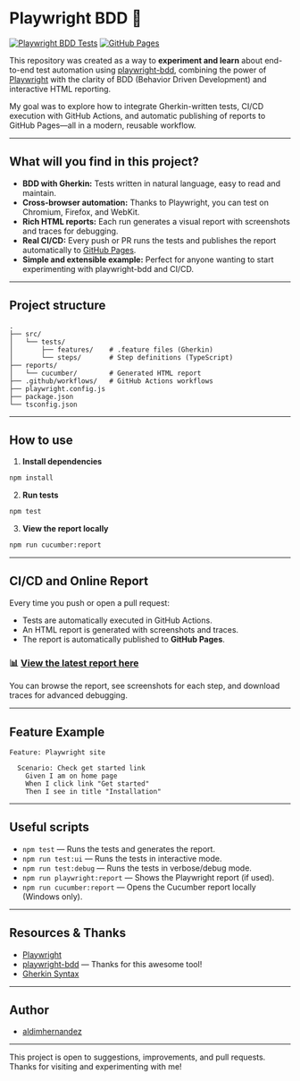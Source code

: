 # Playwright BDD 🚀

[![Playwright BDD Tests](https://github.com/aldimhernandez/playwright-bdd/actions/workflows/github-actions.yml/badge.svg)](https://github.com/aldimhernandez/playwright-bdd/actions/workflows/github-actions.yml)
[![GitHub Pages](https://img.shields.io/badge/Report-GitHub%20Pages-blue)](https://aldimhernandez.github.io/playwright-bdd/)

This repository was created as a way to **experiment and learn** about end-to-end test automation using [playwright-bdd](https://vitalets.github.io/playwright-bdd/#/), combining the power of [Playwright](https://playwright.dev/) with the clarity of BDD (Behavior Driven Development) and interactive HTML reporting.

My goal was to explore how to integrate Gherkin-written tests, CI/CD execution with GitHub Actions, and automatic publishing of reports to GitHub Pages—all in a modern, reusable workflow.

---

## What will you find in this project?

- **BDD with Gherkin:** Tests written in natural language, easy to read and maintain.
- **Cross-browser automation:** Thanks to Playwright, you can test on Chromium, Firefox, and WebKit.
- **Rich HTML reports:** Each run generates a visual report with screenshots and traces for debugging.
- **Real CI/CD:** Every push or PR runs the tests and publishes the report automatically to [GitHub Pages](https://aldimhernandez.github.io/playwright-bdd/).
- **Simple and extensible example:** Perfect for anyone wanting to start experimenting with playwright-bdd and CI/CD.

---

## Project structure

```
.
├── src/
│   └── tests/
│       ├── features/    # .feature files (Gherkin)
│       └── steps/       # Step definitions (TypeScript)
├── reports/
│   └── cucumber/        # Generated HTML report
├── .github/workflows/   # GitHub Actions workflows
├── playwright.config.js
├── package.json
└── tsconfig.json
```

---

## How to use

1. **Install dependencies**

```sh
npm install
```

2. **Run tests**

```sh
npm test
```

3. **View the report locally**

```sh
npm run cucumber:report
```

---

## CI/CD and Online Report

Every time you push or open a pull request:

- Tests are automatically executed in GitHub Actions.
- An HTML report is generated with screenshots and traces.
- The report is automatically published to **GitHub Pages**.

### 📊 [View the latest report here](https://aldimhernandez.github.io/playwright-bdd/)

You can browse the report, see screenshots for each step, and download traces for advanced debugging.

---

## Feature Example

```gherkin
Feature: Playwright site

  Scenario: Check get started link
    Given I am on home page
    When I click link "Get started"
    Then I see in title "Installation"
```

---

## Useful scripts

- `npm test` — Runs the tests and generates the report.
- `npm run test:ui` — Runs the tests in interactive mode.
- `npm run test:debug` — Runs the tests in verbose/debug mode.
- `npm run playwright:report` — Shows the Playwright report (if used).
- `npm run cucumber:report` — Opens the Cucumber report locally (Windows only).

---

## Resources & Thanks

- [Playwright](https://playwright.dev/)
- [playwright-bdd](https://github.com/vitalets/playwright-bdd) — Thanks for this awesome tool!
- [Gherkin Syntax](https://cucumber.io/docs/gherkin/)

---

## Author

- [aldimhernandez](https://github.com/aldimhernandez)

---

This project is open to suggestions, improvements, and pull requests.
Thanks for visiting and experimenting with me!
